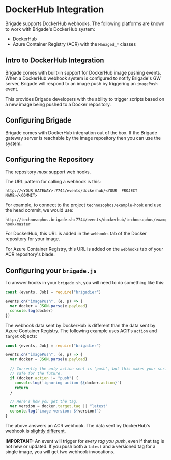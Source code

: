 # DockerHub Integration

Brigade supports DockerHub webhooks. The following platforms are known to work with
Brigade's DockerHub system:

- DockerHub
- Azure Container Registry (ACR) with the `Managed_*` classes

## Intro to DockerHub Integration

Brigade comes with built-in support for DockerHub image pushing events. When a
DockerHub webhook system is configured to notify Brigade's GW server, Brigade will
respond to an image push by triggering an `imagePush` event.

This provides Brigade developers with the ability to trigger scripts based on a
new image being pushed to a Docker repository.

## Configuring Brigade

Brigade comes with DockerHub integration out of the box. If the Brigade
gateway server is reachable by the image repository then you can use the system.

## Configuring the Repository

The repository _must_ support web hooks.

The URL pattern for calling a webhook is this:

```
http://<YOUR GATEWAY>:7744/events/dockerhub/<YOUR  PROJECT NAME>/<COMMIT>
```

For example, to connect to the project `technosophos/example-hook` and use the head
commit, we would use:

```
http://technosophos.brigade.sh:7744/events/dockerhub/technosophos/example-hook/master
```

For DockerHub, this URL is added in the `webhooks` tab of the Docker repository for
your image.

For Azure Container Registry, this URL is added on the `webhooks` tab of your
ACR repository's blade.

## Configuring your `brigade.js`

To answer hooks in your `brigade.sh`, you will need to do something like this:

```javascript
const {events, Job} = require("brigadier")

events.on("imagePush", (e, p) => {
  var docker = JSON.parse(e.payload)
  console.log(docker)
})
```

The webhook data sent by DockerHub is different than the data sent by Azure
Container Registry. The following example uses ACR's `action` and `target`
objects:

```javascript
const {events, Job} = require("brigadier")

events.on("imagePush", (e, p) => {
  var docker = JSON.parse(e.payload)

  // Currently the only action sent is 'push', but this makes your script
  // safe for the future.
  if (docker.action != "push") {
    console.log(`ignoring action ${docker.action}`)
    return
  }

  // Here's how you get the tag.
  var version = docker.target.tag || "latest"
  console.log(`image version: ${version}`)
}
```

The above answers an ACR webhook. The data sent by DockerHub's webhook is
[slightly different](https://docs.docker.com/docker-hub/webhooks/).

**IMPORTANT:** An event will trigger for _every tag you push_, even if that tag
is not new or updated. If you push both a `latest` and a versioned tag for a
single image, you will get two webhook invocations.


